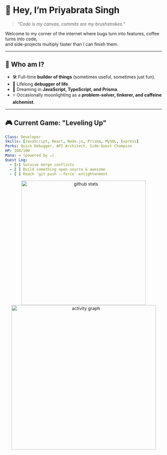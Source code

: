 # 👾 Hey, I’m Priyabrata Singh

> _“Code is my canvas, commits are my brushstrokes.”_

Welcome to my corner of the internet where bugs turn into features, coffee turns into code,  
and side-projects multiply faster than I can finish them.

---

## 🧩 Who am I?
- 🛠 Full-time **builder of things** (sometimes useful, sometimes just fun).  
- 🧠 Lifelong **debugger of life**.  
- 🌌 Dreaming in **JavaScript, TypeScript, and Prisma**.  
- ⚡ Occasionally moonlighting as a **problem-solver, tinkerer, and caffeine alchemist**.  

---

## 🎮 Current Game: "Leveling Up"
```yaml
Class: Developer
Skills: [JavaScript, React, Node.js, Prisma, MySQL, Express]
Perks: Quick Debugger, API Architect, Side-Quest Champion
HP: 100/100
Mana: ∞ (powered by ☕)
Quest Log:
  - [x] Survive merge conflicts
  - [ ] Build something open-source & awesome
  - [ ] Reach `git push --force` enlightenment
```
<div align="center">

<!-- <img width="400" src="https://github-readme-stats.vercel.app/api?username=Rkx-01&show_icons=true&count_private=true&theme=calm_pink&border_radius=10" alt="github stats" /> -->
<img width="400" src="https://nirzak-streak-stats.vercel.app/?user=CodyBrat&theme=calm_pink&hide_border=false" alt="github stats" />

<img width="465" src="https://github-readme-activity-graph.vercel.app/graph?username=CodyBrat&theme=redical&bg_color=20232a&hide_border=true&border_radius=15&area=true&custom_title=💻%20Contribution%20Activity%20Graph" alt="activity graph"/>

</div>
